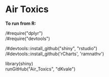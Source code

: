 Air Toxics
==========


**To run from R:**

/#require("dplyr")  
/#require("devtools")  

/#devtools::install_github("shiny", "rstudio")  
/#devtools::install_github('rCharts', 'ramnathv')  

library(shiny)  
runGitHub("Air_Toxics", "dKvale")

